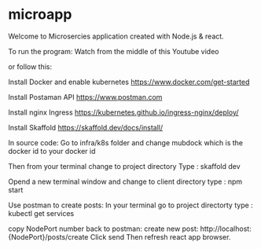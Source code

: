 # microapp

Welcome to Microsercies application created with Node.js & react.


To run the program: 
Watch from the middle of this Youtube video 

or follow this: 

Install Docker and enable kubernetes 
https://www.docker.com/get-started

Install Postaman API
https://www.postman.com

Install nginx Ingress
https://kubernetes.github.io/ingress-nginx/deploy/

Install Skaffold 
https://skaffold.dev/docs/install/


In source code:
Go to infra/k8s folder and change mubdock which is the docker id to your docker id

Then from your terminal change to project directory
Type \: skaffold dev

Opend a new terminal window and change to client directory
type \: npm start


Use postman to create posts:
In your terminal go to project directorty
type \: kubectl get services 

copy NodePort number 
back to postman:
create new post: http://localhost:{NodePort}/posts/create
Click send 
Then refresh react app browser.
